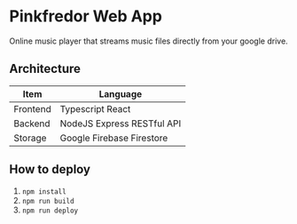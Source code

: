 # Pinkfredor Web App
Online music player that streams music files directly from your google drive.

## Architecture
| Item     | Language |
| -------- | -------- |
| Frontend | Typescript React    |
| Backend  | NodeJS Express RESTful API |
| Storage  | Google Firebase Firestore |


## How to deploy
1. `npm install`
2. `npm run build`
3. `npm run deploy`